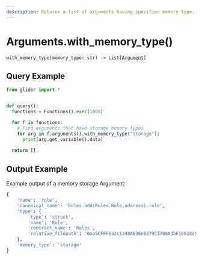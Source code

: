 ```yaml
---
description: Returns a list of arguments having specified memory type.
---
```


# Arguments.with\_memory\_type()

`with_memory_type(memory_type: str) -> List[`[`Argument`](../argument/)`]`

## Query Example

```python
from glider import *


def query():
  functions = Functions().exec(1000)

  for f in functions:
    # Find arguments that have storage memory types
    for arg in f.arguments().with_memory_type("storage"):
      print(arg.get_variable().data)

  return []
```

## Output Example

Example output of a memory storage Argument:

```python
{
    'name': 'role', 
    'canonical_name': 'Roles.add(Roles.Role,address).role', 
    'type': {
        'type': 'struct', 
        'name': 'Role', 
        'contract_name': 'Roles', 
        'relative_filepath': '0xa5CFFF6a2c1a48AE38e8279Cf708AdbF16023e50_Exercies.sol'
    }, 
    'memory_type': 'storage'
}
```
